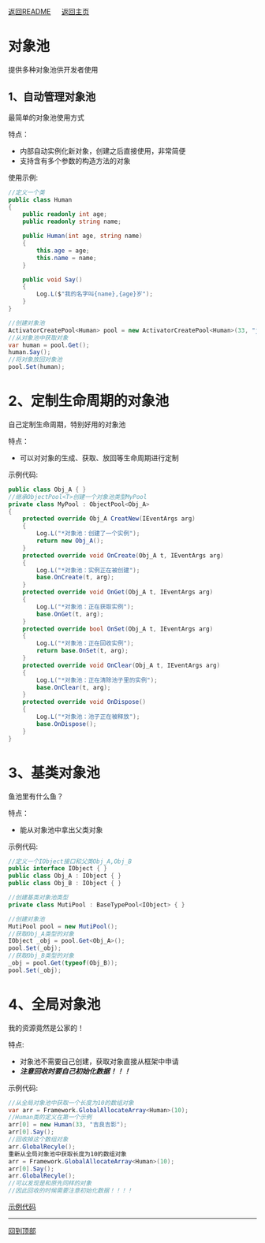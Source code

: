 [返回README](../README.md) &emsp; [返回主页](https://github.com/OnClick9927/IFramework)

# 对象池
提供多种对象池供开发者使用
## 1、自动管理对象池
最简单的对象池使用方式

特点：
* 内部自动实例化新对象，创建之后直接使用，非常简便
* 支持含有多个参数的构造方法的对象

使用示例:
``` csharp
//定义一个类
public class Human
{
    public readonly int age;
    public readonly string name;

    public Human(int age, string name)
    {
        this.age = age;
        this.name = name;
    }

    public void Say()
    {
        Log.L($"我的名字叫{name},{age}岁");
    }
}

//创建对象池
ActivatorCreatePool<Human> pool = new ActivatorCreatePool<Human>(33, "jljy");
//从对象池中获取对象
var human = pool.Get();
human.Say();
//将对象放回对象池
pool.Set(human);
```

# 2、定制生命周期的对象池
自己定制生命周期，特别好用的对象池

特点：
* 可以对对象的生成、获取、放回等生命周期进行定制

示例代码:
``` csharp
public class Obj_A { }
//继承ObjectPool<T>创建一个对象池类型MyPool
private class MyPool : ObjectPool<Obj_A>
{
    protected override Obj_A CreatNew(IEventArgs arg)
    {
        Log.L("*对象池：创建了一个实例");
        return new Obj_A();
    }
    protected override void OnCreate(Obj_A t, IEventArgs arg)
    {
        Log.L("*对象池：实例正在被创建");
        base.OnCreate(t, arg);
    }
    protected override void OnGet(Obj_A t, IEventArgs arg)
    {
        Log.L("*对象池：正在获取实例");
        base.OnGet(t, arg);
    }
    protected override bool OnSet(Obj_A t, IEventArgs arg)
    {
        Log.L("*对象池：正在回收实例");
        return base.OnSet(t, arg);
    }
    protected override void OnClear(Obj_A t, IEventArgs arg)
    {
        Log.L("*对象池：正在清除池子里的实例");
        base.OnClear(t, arg);
    }
    protected override void OnDispose()
    {
        Log.L("*对象池：池子正在被释放");
        base.OnDispose();
    }
}
```
# 3、基类对象池
鱼池里有什么鱼？

特点：
* 能从对象池中拿出父类对象

示例代码:
``` csharp
//定义一个IObject接口和父类Obj_A,Obj_B
public interface IObject { }
public class Obj_A : IObject { }
public class Obj_B : IObject { }

//创建基类对象池类型
private class MutiPool : BaseTypePool<IObject> { }

//创建对象池
MutiPool pool = new MutiPool();
//获取Obj_A类型的对象
IObject _obj = pool.Get<Obj_A>();
pool.Set(_obj);
//获取Obj_B类型的对象
_obj = pool.Get(typeof(Obj_B));
pool.Set(_obj);
```
# 4、全局对象池
我的资源竟然是公家的！

特点:
* 对象池不需要自己创建，获取对象直接从框架中申请
* ***注意回收时要自己初始化数据！！！***

示例代码:
``` csharp
//从全局对象池中获取一个长度为10的数组对象
var arr = Framework.GlobalAllocateArray<Human>(10);
//Human类的定义在第一个示例
arr[0] = new Human(33, "吉良吉影");
arr[0].Say();
//回收掉这个数组对象
arr.GlobalRecyle();
重新从全局对象池中获取长度为10的数组对象
arr = Framework.GlobalAllocateArray<Human>(10);
arr[0].Say();
arr.GlobalRecyle();
//可以发现是和原先同样的对象
//因此回收的时候需要注意初始化数据！！！！
```
[示例代码](https://github.com/OnClick9927/IFramework_CS/blob/master/Framework/Example/Examples/PoolTest.cs)


---
[回到顶部](#)


